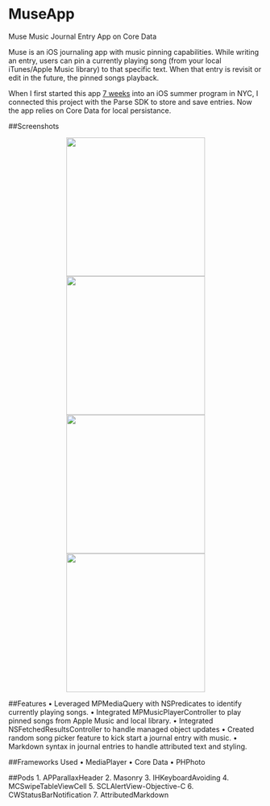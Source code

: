 # MuseApp
Muse Music Journal Entry App on Core Data


Muse is an iOS journaling app with music pinning capabilities. While writing an entry, users can pin a currently playing song (from your local iTunes/Apple Music library) to that specific text. When that entry is revisit or edit in the future, the pinned songs playback.



When I first started this app [7 weeks](http://leojkwan.com/2015/07/26/week-7-8-at-flatiron/) into an iOS summer program in NYC, I connected this project with the Parse SDK to store and save entries. Now the app relies on Core Data for local persistance. 


##Screenshots

<div align="center">
<tr>
    <td>
        <img src="https://leokwanblog.files.wordpress.com/2015/10/home-screens3x.jpg" width="275" />
    </td>
    <td>
        <img src="https://leokwanblog.files.wordpress.com/2015/10/home-screens-copy3x.jpg" width="275" />
    </td>
</tr>
</div>

<div align="center">
<tr>
        <td>
        <img src="https://leokwanblog.files.wordpress.com/2015/10/home-screens-copy-23x.jpg" width="275" />
    </td>
        <td>
        <img src="https://leokwanblog.files.wordpress.com/2015/10/home-screens-copy-33x.jpg" width="275" />
    </td>
</tr>
</div>




##Features
	•	Leveraged MPMediaQuery with NSPredicates to identify currently playing songs.
	•	Integrated MPMusicPlayerController to play pinned songs from Apple Music and local library.
	•	Integrated NSFetchedResultsController to handle managed object updates
	•	Created random song picker feature to kick start a journal entry with music.
	•	Markdown syntax in journal entries to handle attributed text and styling.


##Frameworks Used
	•	MediaPlayer
	•	Core Data
	•	PHPhoto

##Pods
	1.	APParallaxHeader
	2.	Masonry
	3.	IHKeyboardAvoiding
	4.	MCSwipeTableViewCell
	5.	SCLAlertView-Objective-C
	6.	CWStatusBarNotification
	7.	AttributedMarkdown

